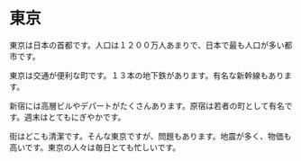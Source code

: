 # 東京

東京は日本の首都です。人口は１２００万人あまりで、日本で最も人口が多い都市です。

東京は交通が便利な町です。１３本の地下鉄があります。有名な新幹線もあります。

新宿には高層ビルやデパートがたくさんあります。原宿は若者の町として有名です。週末はとてもにぎやかです。

街はどこも清潔です。そんな東京ですが、問題もあります。地震が多く、物価も高いです。東京の人々は毎日とても忙しいです。







